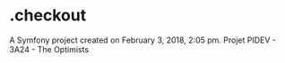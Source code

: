 .checkout
=========

A Symfony project created on February 3, 2018, 2:05 pm.
Projet PIDEV - 3A24 - The Optimists
